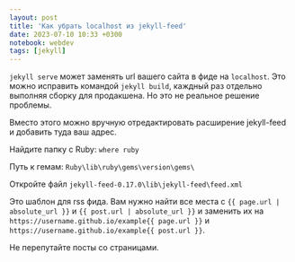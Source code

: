 ```yaml
---
layout: post
title: 'Как убрать localhost из jekyll-feed'
date: 2023-07-10 10:33 +0300
notebook: webdev
tags: [jekyll]
---
```

`jekyll serve` может заменять url вашего сайта в фиде на `localhost`. Это можно исправить командой `jekyll build`, каждный раз отдельно выполняя сборку для продакшена. Но это не реальное решение проблемы.

Вместо этого можно вручную отредактировать расширение jekyll-feed и добавить туда ваш адрес. 

Найдите папку с Ruby: `where ruby`

Путь к гемам: `Ruby\lib\ruby\gems\version\gems\`

Откройте файл `jekyll-feed-0.17.0\lib\jekyll-feed\feed.xml`

Это шаблон для rss фида. Вам нужно найти все места с `{{ page.url | absolute_url }}` и `{{ post.url | absolute_url }}` и заменить их на `https://username.github.io/example{{ page.url }}` и `https://username.github.io/example{{ post.url }}`.

Не перепутайте посты со страницами.